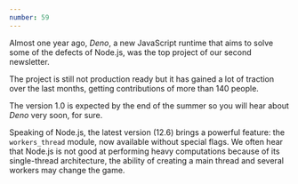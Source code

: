 ```yaml
---
number: 59
---
```


Almost one year ago, _Deno_, a new JavaScript runtime that aims to solve some of the defects of Node.js, was the top project of our second newsletter.

The project is still not production ready but it has gained a lot of traction over the last months, getting contributions of more than 140 people.

The version 1.0 is expected by the end of the summer so you will hear about _Deno_ very soon, for sure.

Speaking of Node.js, the latest version (12.6) brings a powerful feature: the `workers_thread` module, now available without special flags. We often hear that Node.js is not good at performing heavy computations because of its single-thread architecture, the ability of creating a main thread and several workers may change the game.
